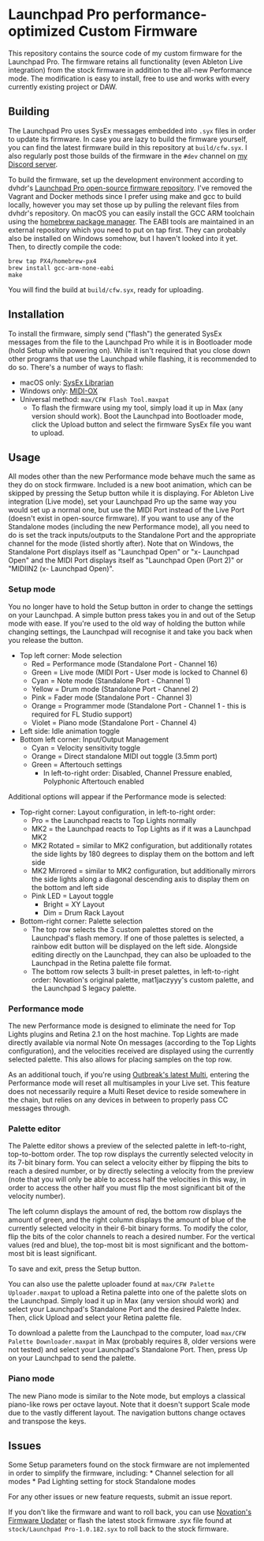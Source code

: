# Launchpad Pro performance-optimized Custom Firmware

This repository contains the source code of my custom firmware for the Launchpad Pro. The firmware retains all functionality (even Ableton Live integration) from the stock firmware in addition to the all-new Performance mode. The modification is easy to install, free to use and works with every currently existing project or DAW.

## Building

The Launchpad Pro uses SysEx messages embedded into `.syx` files in order to update its firmware. In case you are lazy to build the firmware yourself, you can find the latest firmware build in this repository at `build/cfw.syx`. I also regularly post those builds of the firmware in the `#dev` channel on [my Discord server](https://discord.gg/5p3Bwnv).

To build the firmware, set up the development environment according to dvhdr's [Launchpad Pro open-source firmware repository](https://github.com/dvhdr/launchpad-pro). I've removed the Vagrant and Docker methods since I prefer using make and gcc to build locally, however you may set those up by pulling the relevant files from dvhdr's repository. On macOS you can easily install the GCC ARM toolchain using the [homebrew package manager](http://brew.sh). The EABI tools are maintained in an external repository which you need to put on tap first. They can probably also be installed on Windows somehow, but I haven't looked into it yet. Then, to directly compile the code:

```
brew tap PX4/homebrew-px4
brew install gcc-arm-none-eabi
make
```

You will find the build at `build/cfw.syx`, ready for uploading.

## Installation

To install the firmware, simply send ("flash") the generated SysEx messages from the file to the Launchpad Pro while it is in Bootloader mode (hold Setup while powering on). While it isn't required that you close down other programs that use the Launchpad while flashing, it is recommended to do so. There's a number of ways to flash:

* macOS only: [SysEx Librarian](https://www.snoize.com/SysExLibrarian/)
* Windows only: [MIDI-OX](http://www.midiox.com/moxdown.htm)
* Universal method: `max/CFW Flash Tool.maxpat`
    * To flash the firmware using my tool, simply load it up in Max (any version should work). Boot the Launchpad into Bootloader mode, click the Upload button and select the firmware SysEx file you want to upload.

## Usage

All modes other than the new Performance mode behave much the same as they do on stock firmware. Included is a new boot animation, which can be skipped by pressing the Setup button while it is displaying. For Ableton Live integration (Live mode), set your Launchpad Pro up the same way you would set up a normal one, but use the MIDI Port instead of the Live Port (doesn't exist in open-source firmware). If you want to use any of the Standalone modes (including the new Performance mode), all you need to do is set the track inputs/outputs to the Standalone Port and the appropriate channel for the mode (listed shortly after). Note that on Windows, the Standalone Port displays itself as "Launchpad Open" or "x- Launchpad Open" and the MIDI Port displays itself as "Launchpad Open (Port 2)" or "MIDIIN2 (x- Launchpad Open)".

### Setup mode

You no longer have to hold the Setup button in order to change the settings on your Launchpad. A simple button press takes you in and out of the Setup mode with ease. If you're used to the old way of holding the button while changing settings, the Launchpad will recognise it and take you back when you release the button.

* Top left corner: Mode selection
    * Red = Performance mode (Standalone Port - Channel 16)
    * Green = Live mode (MIDI Port - User mode is locked to Channel 6)
    * Cyan = Note mode (Standalone Port - Channel 1)
    * Yellow = Drum mode (Standalone Port - Channel 2)
    * Pink = Fader mode (Standalone Port - Channel 3)
    * Orange = Programmer mode (Standalone Port - Channel 1 - this is required for FL Studio support)
    * Violet = Piano mode (Standalone Port - Channel 4)
* Left side: Idle animation toggle
* Bottom left corner: Input/Output Management
    * Cyan = Velocity sensitivity toggle
    * Orange = Direct standalone MIDI out toggle (3.5mm port)
    * Green = Aftertouch settings
        * In left-to-right order: Disabled, Channel Pressure enabled, Polyphonic Aftertouch enabled

Additional options will appear if the Performance mode is selected:
* Top-right corner: Layout configuration, in left-to-right order:
    * Pro = the Launchpad reacts to Top Lights normally
    * MK2 = the Launchpad reacts to Top Lights as if it was a Launchpad MK2
    * MK2 Rotated = similar to MK2 configuration, but additionally rotates the side lights by 180 degrees to display them on the bottom and left side
    * MK2 Mirrored = similar to MK2 configuration, but additionally mirrors the side lights along a diagonal descending axis to display them on the bottom and left side
    * Pink LED = Layout toggle
        * Bright = XY Layout
        * Dim = Drum Rack Layout
* Bottom-right corner: Palette selection
    * The top row selects the 3 custom palettes stored on the Launchpad's flash memory. If one of those palettes is selected, a rainbow edit button will be displayed on the left side. Alongside editing directly on the Launchpad, they can also be uploaded to the Launchpad in the Retina palette file format.
    * The bottom row selects 3 built-in preset palettes, in left-to-right order: Novation's original palette, mat1jaczyyy's custom palette, and the Launchpad S legacy palette.

### Performance mode

The new Performance mode is designed to eliminate the need for Top Lights plugins and Retina 2.1 on the host machine. Top Lights are made directly available via normal Note On messages (according to the Top Lights configuration), and the velocities received are displayed using the currently selected palette. This also allows for placing samples on the top row. 

As an additional touch, if you're using [Outbreak's latest Multi](https://github.com/mat1jaczyyy/outbreak/tree/master/Multi), entering the Performance mode will reset all multisamples in your Live set. This feature does not necessarily require a Multi Reset device to reside somewhere in the chain, but relies on any devices in between to properly pass CC messages through.

### Palette editor

The Palette editor shows a preview of the selected palette in left-to-right, top-to-bottom order. The top row displays the currently selected velocity in its 7-bit binary form. You can select a velocity either by flipping the bits to reach a desired number, or by directly selecting a velocity from the preview (note that you will only be able to access half the velocities in this way, in order to access the other half you must flip the most significant bit of the velocity number).

The left column displays the amount of red, the bottom row displays the amount of green, and the right column displays the amount of blue of the currently selected velocity in their 6-bit binary forms. To modify the color, flip the bits of the color channels to reach a desired number. For the vertical values (red and blue), the top-most bit is most significant and the bottom-most bit is least significant.

To save and exit, press the Setup button.

You can also use the palette uploader found at `max/CFW Palette Uploader.maxpat` to upload a Retina palette into one of the palette slots on the Launchpad. Simply load it up in Max (any version should work) and select your Launchpad's Standalone Port and the desired Palette Index. Then, click Upload and select your Retina palette file.

To download a palette from the Launchpad to the computer, load `max/CFW Palette Downloader.maxpat` in Max (probably requires 8, older versions were not tested) and select your Launchpad's Standalone Port. Then, press Up on your Launchpad to send the palette.

### Piano mode

The new Piano mode is similar to the Note mode, but employs a classical piano-like rows per octave layout. Note that it doesn't support Scale mode due to the vastly different layout. The navigation buttons change octaves and transpose the keys.

## Issues

Some Setup parameters found on the stock firmware are not implemented in order to simplify the firmware, including:
    * Channel selection for all modes
    * Pad Lighting setting for stock Standalone modes

For any other issues or new feature requests, submit an issue report.

If you don't like the firmware and want to roll back, you can use [Novation's Firmware Updater](https://customer.novationmusic.com/support/downloads?brand=Novation&product_by_range=527&download_type=all) or flash the latest stock firmware .syx file found at `stock/Launchpad Pro-1.0.182.syx` to roll back to the stock firmware.
